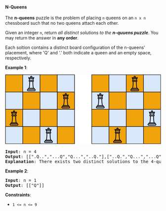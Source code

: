 #### N-Queens

The **n-queens** puzzle is the problem of placing `n` queens on an `n x n`
chessboard such that no two queens attach each other.

Given an integer `n`, return _all distinct solutions to the **n-quuens
puzzle**_. You may return the answer in **any order**.

Each soltion contains a distinct board configuration of the n-queens'
placement, where 'Q' and '.' both indicate a queen and an empty space,
respectively.

**Example 1**:

![](example_1.jpg)

<pre><b>Input</b>: n = 4
<b>Output</b>: [[".Q..","...Q","Q...","..Q."],["..Q.","Q...","...Q",".Q.."]]
<b>Explanation</b>: There exists two distinct solutions to the 4-queens puzzle as shown above
</pre>

**Example 2**:

<pre><b>Input</b>: n = 1
<b>Output</b>: [["Q"]]
</pre>

**Constraints**:

- `1 <= n <= 9`
